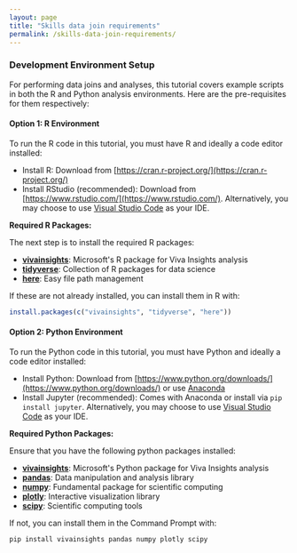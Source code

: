 ```yaml
---
layout: page
title: "Skills data join requirements"
permalink: /skills-data-join-requirements/
---
```


### Development Environment Setup

For performing data joins and analyses, this tutorial covers example scripts in both the R and Python analysis environments. Here are the pre-requisites for them respectively: 

#### Option 1: R Environment

To run the R code in this tutorial, you must have R and ideally a code editor installed: 

- Install R: Download from [https://cran.r-project.org/](https://cran.r-project.org/)
- Install RStudio (recommended): Download from [https://www.rstudio.com/](https://www.rstudio.com/). Alternatively, you may choose to use [Visual Studio Code](https://code.visualstudio.com/) as your IDE. 

**Required R Packages:**

The next step is to install the required R packages: 

- **[vivainsights](https://microsoft.github.io/vivainsights/)**: Microsoft's R package for Viva Insights analysis
- **[tidyverse](https://www.tidyverse.org/)**: Collection of R packages for data science
- **[here](https://here.r-lib.org/)**: Easy file path management

If these are not already installed, you can install them in R with: 
```r
install.packages(c("vivainsights", "tidyverse", "here"))
```

#### Option 2: Python Environment  

To run the Python code in this tutorial, you must have Python and ideally a code editor installed: 

- Install Python: Download from [https://www.python.org/downloads/](https://www.python.org/downloads/) or use [Anaconda](https://www.anaconda.com/products/distribution)
- Install Jupyter (recommended): Comes with Anaconda or install via `pip install jupyter`. Alternatively, you may choose to use [Visual Studio Code](https://code.visualstudio.com/) as your IDE. 

**Required Python Packages:**

Ensure that you have the following python packages installed: 

- **[vivainsights](https://microsoft.github.io/vivainsights-py/)**: Microsoft's Python package for Viva Insights analysis
- **[pandas](https://pandas.pydata.org/)**: Data manipulation and analysis library
- **[numpy](https://numpy.org/)**: Fundamental package for scientific computing
- **[plotly](https://plotly.com/)**: Interactive visualization library
- **[scipy](https://scipy.org/)**: Scientific computing tools

If not, you can install them in the Command Prompt with: 

```bash
pip install vivainsights pandas numpy plotly scipy
```